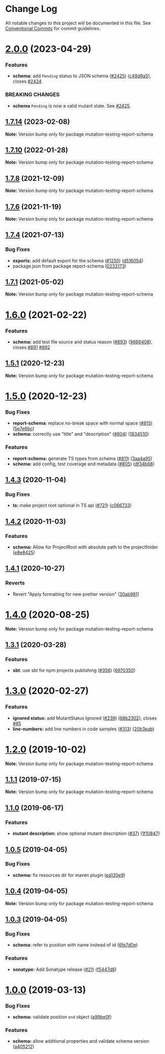 # Change Log

All notable changes to this project will be documented in this file.
See [Conventional Commits](https://conventionalcommits.org) for commit guidelines.

# [2.0.0](https://github.com/stryker-mutator/mutation-testing-elements/compare/v1.7.14...v2.0.0) (2023-04-29)


### Features

* **schema:** add `Pending` status to JSON schema ([#2425](https://github.com/stryker-mutator/mutation-testing-elements/issues/2425)) ([c49d9a5](https://github.com/stryker-mutator/mutation-testing-elements/commit/c49d9a5e5e71d67972747cf07edd27fae110b86d)), closes [#2424](https://github.com/stryker-mutator/mutation-testing-elements/issues/2424)

### BREAKING CHANGES

* **schema** `Pending` is now a valid mutant state. See [#2425](https://github.com/stryker-mutator/mutation-testing-elements/pull/2425).

## [1.7.14](https://github.com/stryker-mutator/mutation-testing-elements/compare/v1.7.13...v1.7.14) (2023-02-08)

**Note:** Version bump only for package mutation-testing-report-schema





## [1.7.10](https://github.com/stryker-mutator/mutation-testing-elements/compare/v1.7.9...v1.7.10) (2022-01-28)

**Note:** Version bump only for package mutation-testing-report-schema





## [1.7.8](https://github.com/stryker-mutator/mutation-testing-elements/compare/v1.7.7...v1.7.8) (2021-12-09)

**Note:** Version bump only for package mutation-testing-report-schema





## [1.7.6](https://github.com/stryker-mutator/mutation-testing-elements/compare/v1.7.5...v1.7.6) (2021-11-19)

**Note:** Version bump only for package mutation-testing-report-schema





## [1.7.4](https://github.com/stryker-mutator/mutation-testing-elements/compare/v1.7.3...v1.7.4) (2021-07-13)


### Bug Fixes

* **exports:** add default export for the schema ([#1255](https://github.com/stryker-mutator/mutation-testing-elements/issues/1255)) ([d516054](https://github.com/stryker-mutator/mutation-testing-elements/commit/d516054bae9a1d4311be05da02a1d73b6ca2999f))
* package.json from package report-schema ([0233173](https://github.com/stryker-mutator/mutation-testing-elements/commit/02331735992b8498f43a809990b095a655d6fd93))





## [1.7.1](https://github.com/stryker-mutator/mutation-testing-elements/compare/v1.7.0...v1.7.1) (2021-05-02)

**Note:** Version bump only for package mutation-testing-report-schema





# [1.6.0](https://github.com/stryker-mutator/mutation-testing-elements/compare/v1.5.2...v1.6.0) (2021-02-22)


### Features

* **schema:** add test file source and status reason ([#893](https://github.com/stryker-mutator/mutation-testing-elements/issues/893)) ([9666408](https://github.com/stryker-mutator/mutation-testing-elements/commit/96664081945c0903816623afdf73fbe9cb517591)), closes [#891](https://github.com/stryker-mutator/mutation-testing-elements/issues/891) [#892](https://github.com/stryker-mutator/mutation-testing-elements/issues/892)





## [1.5.1](https://github.com/stryker-mutator/mutation-testing-elements/compare/v1.5.0...v1.5.1) (2020-12-23)

**Note:** Version bump only for package mutation-testing-report-schema





# [1.5.0](https://github.com/stryker-mutator/mutation-testing-elements/compare/v1.4.4...v1.5.0) (2020-12-23)


### Bug Fixes

* **report-schema:** replace no-break space with normal space ([#815](https://github.com/stryker-mutator/mutation-testing-elements/issues/815)) ([5e7e6bc](https://github.com/stryker-mutator/mutation-testing-elements/commit/5e7e6bc66538d06393f5d8f9705fe34c9d6d6ad1))
* **schema:** correctly use "title" and "description" ([#804](https://github.com/stryker-mutator/mutation-testing-elements/issues/804)) ([1834510](https://github.com/stryker-mutator/mutation-testing-elements/commit/1834510c6b6e880540a8eab0a5eb0e1efdebfae9))


### Features

* **report-schema:** generate TS types from schema ([#811](https://github.com/stryker-mutator/mutation-testing-elements/issues/811)) ([3aa4a95](https://github.com/stryker-mutator/mutation-testing-elements/commit/3aa4a95c3d59a0d74594e49dfdf62d862f861d3d))
* **schema:** add config, test coverage and metadata ([#805](https://github.com/stryker-mutator/mutation-testing-elements/issues/805)) ([df34b68](https://github.com/stryker-mutator/mutation-testing-elements/commit/df34b6873d62c3c6e325f64c2135bb001cdfed1a))





## [1.4.3](https://github.com/stryker-mutator/mutation-testing-elements/compare/v1.4.2...v1.4.3) (2020-11-04)


### Bug Fixes

* **ts:** make project root optional in TS api ([#721](https://github.com/stryker-mutator/mutation-testing-elements/issues/721)) ([c066733](https://github.com/stryker-mutator/mutation-testing-elements/commit/c06673391ee3c58ddfc2d074d3653755ef641c0a))





## [1.4.2](https://github.com/stryker-mutator/mutation-testing-elements/compare/v1.4.1...v1.4.2) (2020-11-03)


### Features

* **schema:** Allow for ProjectRoot with absolute path to the projectfolder ([e8e8425](https://github.com/stryker-mutator/mutation-testing-elements/commit/e8e842531b689276be97eff371c3c8816bef3425))





## [1.4.1](https://github.com/stryker-mutator/mutation-testing-elements/compare/v1.4.0...v1.4.1) (2020-10-27)


### Reverts

* Revert "Apply formatting for new prettier version" ([30ab981](https://github.com/stryker-mutator/mutation-testing-elements/commit/30ab981e0a01eb553b28ec1eff6a5947499b5afb))





# [1.4.0](https://github.com/stryker-mutator/mutation-testing-elements/compare/v1.3.1...v1.4.0) (2020-08-25)

**Note:** Version bump only for package mutation-testing-report-schema





## [1.3.1](https://github.com/stryker-mutator/mutation-testing-elements/compare/v1.3.0...v1.3.1) (2020-03-28)


### Features

* **sbt:** use sbt for npm projects publishing ([#356](https://github.com/stryker-mutator/mutation-testing-elements/issues/356)) ([6970350](https://github.com/stryker-mutator/mutation-testing-elements/commit/6970350e1537813355bed1c2ea50d23c46f22be5))






# [1.3.0](https://github.com/stryker-mutator/mutation-testing-elements/compare/v1.2.3...v1.3.0) (2020-02-27)


### Features

* **ignored status:** add MutantStatus Ignored ([#239](https://github.com/stryker-mutator/mutation-testing-elements/issues/239)) ([68b2302](https://github.com/stryker-mutator/mutation-testing-elements/commit/68b23022d2c4d21d642edc17ef4905c77adffd35)), closes [#85](https://github.com/stryker-mutator/mutation-testing-elements/issues/85)
* **line-numbers:** add line numbers in code samples ([#313](https://github.com/stryker-mutator/mutation-testing-elements/issues/313)) ([20b3eab](https://github.com/stryker-mutator/mutation-testing-elements/commit/20b3eabfb89e9791d7425531736a17964f35d93e))






# [1.2.0](https://github.com/stryker-mutator/mutation-testing-elements/compare/v1.1.1...v1.2.0) (2019-10-02)

**Note:** Version bump only for package mutation-testing-report-schema





## [1.1.1](https://github.com/stryker-mutator/mutation-testing-elements/compare/v1.1.0...v1.1.1) (2019-07-15)

**Note:** Version bump only for package mutation-testing-report-schema







## [1.1.0](https://github.com/stryker-mutator/mutation-testing-elements/compare/v1.0.7...v1.1.0) (2019-06-17)


### Features

* **mutant description:** show optional mutant description ([#37](https://github.com/stryker-mutator/mutation-testing-elements/issues/37)) ([1f10847](https://github.com/stryker-mutator/mutation-testing-elements/commit/1f10847))






## [1.0.5](https://github.com/stryker-mutator/mutation-testing-elements/compare/v1.0.4...v1.0.5) (2019-04-05)


### Bug Fixes

* **schema:** fix resources dir for maven plugin ([ea130e9](https://github.com/stryker-mutator/mutation-testing-elements/commit/ea130e9))





## [1.0.4](https://github.com/stryker-mutator/mutation-testing-elements/compare/v1.0.3...v1.0.4) (2019-04-05)

**Note:** Version bump only for package mutation-testing-report-schema





## [1.0.3](https://github.com/stryker-mutator/mutation-testing-elements/compare/v1.0.2...v1.0.3) (2019-04-05)


### Bug Fixes

* **schema:** refer to position with name instead of id ([6fe7d0e](https://github.com/stryker-mutator/mutation-testing-elements/commit/6fe7d0e))


### Features

* **sonatype:** Add Sonatype release ([#21](https://github.com/stryker-mutator/mutation-testing-elements/issues/21)) ([f5447d6](https://github.com/stryker-mutator/mutation-testing-elements/commit/f5447d6))





# [1.0.0](https://github.com/stryker-mutator/mutation-testing-elements/compare/v0.0.7...v1.0.0) (2019-03-13)


### Bug Fixes

* **schema:** validate position `end` object ([a99be0f](https://github.com/stryker-mutator/mutation-testing-elements/commit/a99be0f))


### Features

* **schema:** allow additional properties and validate schema version ([a405212](https://github.com/stryker-mutator/mutation-testing-elements/commit/a405212))
